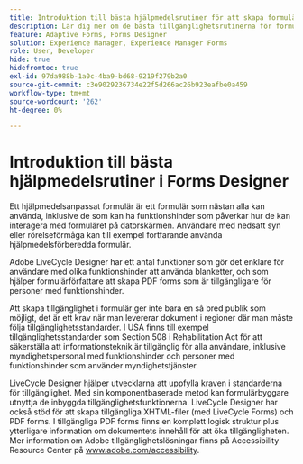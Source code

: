 ```yaml
---
title: Introduktion till bästa hjälpmedelsrutiner för att skapa formulär i formulärdesigner
description: Lär dig mer om de bästa tillgänglighetsrutinerna för formulärdesigner
feature: Adaptive Forms, Forms Designer
solution: Experience Manager, Experience Manager Forms
role: User, Developer
hide: true
hidefromtoc: true
exl-id: 97da988b-1a0c-4ba9-bd68-9219f279b2a0
source-git-commit: c3e9029236734e22f5d266ac26b923eafbe0a459
workflow-type: tm+mt
source-wordcount: '262'
ht-degree: 0%

---
```


# Introduktion till bästa hjälpmedelsrutiner i Forms Designer

Ett hjälpmedelsanpassat formulär är ett formulär som nästan alla kan använda, inklusive de som kan ha funktionshinder som påverkar hur de kan interagera med formuläret på datorskärmen. Användare med nedsatt syn eller rörelseförmåga kan till exempel fortfarande använda hjälpmedelsförberedda formulär.

Adobe LiveCycle Designer har ett antal funktioner som gör det enklare för användare med olika funktionshinder att använda blanketter, och som hjälper formulärförfattare att skapa PDF forms som är tillgängligare för personer med funktionshinder.

Att skapa tillgänglighet i formulär ger inte bara en så bred publik som möjligt, det är ett krav när man levererar dokument i regioner där man måste följa tillgänglighetsstandarder. I USA finns till exempel tillgänglighetsstandarder som Section 508 i Rehabilitation Act för att säkerställa att informationsteknik är tillgänglig för alla användare, inklusive myndighetspersonal med funktionshinder och personer med funktionshinder som använder myndighetstjänster.

LiveCycle Designer hjälper utvecklarna att uppfylla kraven i standarderna för tillgänglighet. Med sin komponentbaserade metod kan formulärbyggare utnyttja de inbyggda tillgänglighetsfunktionerna. LiveCycle Designer har också stöd för att skapa tillgängliga XHTML-filer (med LiveCycle Forms) och PDF forms. I tillgängliga PDF forms finns en komplett logisk struktur plus ytterligare information om dokumentets innehåll för att öka tillgängligheten.
Mer information om Adobe tillgänglighetslösningar finns på Accessibility Resource Center på www.adobe.com/accessibility.
